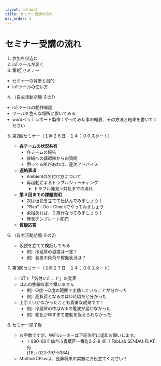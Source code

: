 ```yaml
---
layout: default
title: セミナー受講の流れ
nav_order: 2
---
```


# セミナー受講の流れ
1. 参加を申込む
2. IoTツールが届く
3. 第1回セミナー
 - セミナーの背景と目的
 - IoTツールの使い方
4. （自主活動期間 その1）
 - IoTツールの動作確認
 - ツールを色んな場所に置いてみる
 - wordペラ１レポート製作：やってみた事の概要、その方法と結果を書いてください
5. 第2回セミナー（１月２６日　１４：００スタート）
   - **各チームの状況共有**
      - 各チームの報告
      - 詳細への講師陣からの質問
      - 困ってる所があれば、逐次アドバイス
   - **連絡事項**
      - Ambientの名付け方について
      - 再起動によるトラブルシューティング
         - トラブル発見→対処までの流れ
   - **第３回までの課題説明**
      - 次は仮説を立てて仕込んでみましょう！
      - “Plan” - Do - Checkでやってみましょう
      - 余裕あれば、２周行なってみましょう！
      - 発表テンプレート配布
   - **質疑応答**

6. （自主活動期間 その2）
   - 仮説を立てて検証してみる
      - 例）冷蔵庫の温度は一定？
      - 例）装置の負荷や稼働状況は？
7. 第3回セミナー（２月２７日　１４：００スタート）
   - IoTで「気付いたこと」の発表
    - ほんの些細な事で構いません
      - 例）○度～○度の範囲で変動していることが分かった
      - 例）高負荷となるのは○時頃だと分かった
   - 上手くいかなかったことも貴重な成果です！
      - 例）冷蔵庫の中はWifiの電波が届かなかった
      - 例）変化が早すぎて変動を捉えられなかった
8. セミナー終了後
   - お手数ですが、WiFiルーターは下記住所に返却お願いします。
      - 〒980-0811 仙台市青葉区一番町2-2-8 4F-1 FabLab SENDAI-FLAT 宛<br> (TEL: 022-797-5384)
   - M5StickCPlusは、是非将来の実験にお役立てください！
